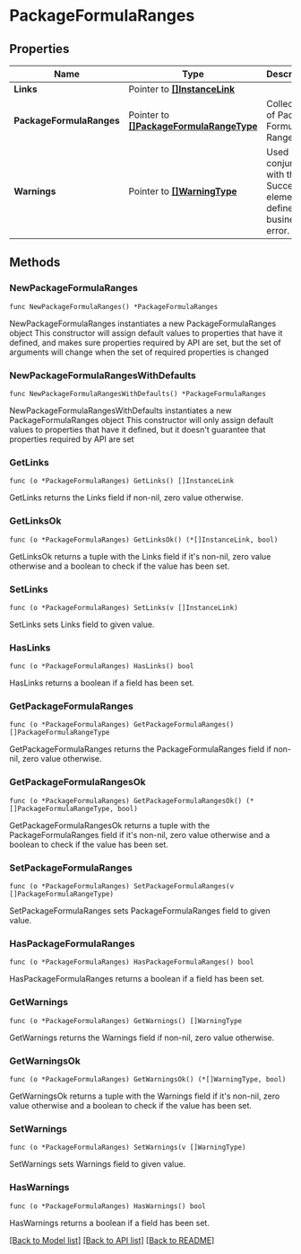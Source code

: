 # PackageFormulaRanges

## Properties

Name | Type | Description | Notes
------------ | ------------- | ------------- | -------------
**Links** | Pointer to [**[]InstanceLink**](InstanceLink.md) |  | [optional] 
**PackageFormulaRanges** | Pointer to [**[]PackageFormulaRangeType**](PackageFormulaRangeType.md) | Collection of Package Formula Ranges. | [optional] 
**Warnings** | Pointer to [**[]WarningType**](WarningType.md) | Used in conjunction with the Success element to define a business error. | [optional] 

## Methods

### NewPackageFormulaRanges

`func NewPackageFormulaRanges() *PackageFormulaRanges`

NewPackageFormulaRanges instantiates a new PackageFormulaRanges object
This constructor will assign default values to properties that have it defined,
and makes sure properties required by API are set, but the set of arguments
will change when the set of required properties is changed

### NewPackageFormulaRangesWithDefaults

`func NewPackageFormulaRangesWithDefaults() *PackageFormulaRanges`

NewPackageFormulaRangesWithDefaults instantiates a new PackageFormulaRanges object
This constructor will only assign default values to properties that have it defined,
but it doesn't guarantee that properties required by API are set

### GetLinks

`func (o *PackageFormulaRanges) GetLinks() []InstanceLink`

GetLinks returns the Links field if non-nil, zero value otherwise.

### GetLinksOk

`func (o *PackageFormulaRanges) GetLinksOk() (*[]InstanceLink, bool)`

GetLinksOk returns a tuple with the Links field if it's non-nil, zero value otherwise
and a boolean to check if the value has been set.

### SetLinks

`func (o *PackageFormulaRanges) SetLinks(v []InstanceLink)`

SetLinks sets Links field to given value.

### HasLinks

`func (o *PackageFormulaRanges) HasLinks() bool`

HasLinks returns a boolean if a field has been set.

### GetPackageFormulaRanges

`func (o *PackageFormulaRanges) GetPackageFormulaRanges() []PackageFormulaRangeType`

GetPackageFormulaRanges returns the PackageFormulaRanges field if non-nil, zero value otherwise.

### GetPackageFormulaRangesOk

`func (o *PackageFormulaRanges) GetPackageFormulaRangesOk() (*[]PackageFormulaRangeType, bool)`

GetPackageFormulaRangesOk returns a tuple with the PackageFormulaRanges field if it's non-nil, zero value otherwise
and a boolean to check if the value has been set.

### SetPackageFormulaRanges

`func (o *PackageFormulaRanges) SetPackageFormulaRanges(v []PackageFormulaRangeType)`

SetPackageFormulaRanges sets PackageFormulaRanges field to given value.

### HasPackageFormulaRanges

`func (o *PackageFormulaRanges) HasPackageFormulaRanges() bool`

HasPackageFormulaRanges returns a boolean if a field has been set.

### GetWarnings

`func (o *PackageFormulaRanges) GetWarnings() []WarningType`

GetWarnings returns the Warnings field if non-nil, zero value otherwise.

### GetWarningsOk

`func (o *PackageFormulaRanges) GetWarningsOk() (*[]WarningType, bool)`

GetWarningsOk returns a tuple with the Warnings field if it's non-nil, zero value otherwise
and a boolean to check if the value has been set.

### SetWarnings

`func (o *PackageFormulaRanges) SetWarnings(v []WarningType)`

SetWarnings sets Warnings field to given value.

### HasWarnings

`func (o *PackageFormulaRanges) HasWarnings() bool`

HasWarnings returns a boolean if a field has been set.


[[Back to Model list]](../README.md#documentation-for-models) [[Back to API list]](../README.md#documentation-for-api-endpoints) [[Back to README]](../README.md)


